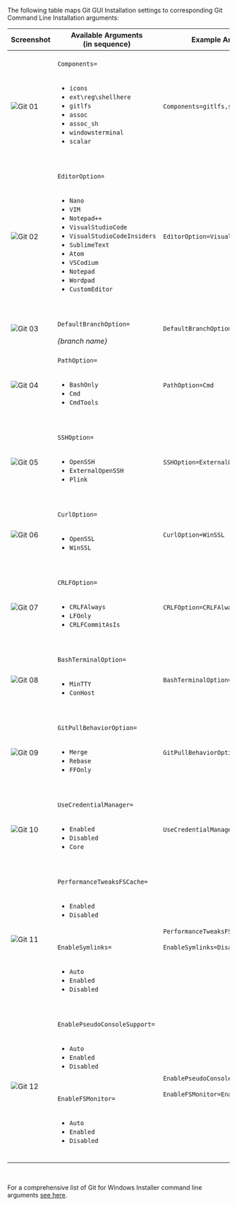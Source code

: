 The following table maps Git GUI Installation settings to corresponding Git Command Line Installation arguments:

| Screenshot | Available Arguments<br/>(in sequence) | Example Arguments |
| - | - | - |
| ![Git 01](https://github.com/git-for-windows/git/assets/9283914/ca0ae5e8-77ed-4a46-ac4b-b8b2f29e1504) | <br/>`Components=`<br/><br/><ul><li>`icons`</li><li>`ext\reg\shellhere`</li><li>`gitlfs`</li><li>`assoc`</li><li>`assoc_sh`</li><li>`windowsterminal`</li><li>`scalar`</li></ul><br/> | `Components=gitlfs,scalar` |
| ![Git 02](https://github.com/git-for-windows/git/assets/9283914/44547320-012f-4a14-9c20-657a67a45813) | <br/>`EditorOption=`<br/><br/><ul><li>`Nano`</li><li>`VIM`</li><li>`Notepad++`</li><li>`VisualStudioCode`</li><li>`VisualStudioCodeInsiders`</li><li>`SublimeText`</li><li>`Atom`</li><li>`VSCodium`</li><li>`Notepad`</li><li>`Wordpad`</li><li>`CustomEditor`</li></ul><br/> | `EditorOption=VisualStudioCode` |
| ![Git 03](https://github.com/git-for-windows/git/assets/9283914/748ecec9-d460-4bb2-bcb7-63cf9f37c882) | <br/>`DefaultBranchOption=`<br/><br/>*{branch name}*<br/> | `DefaultBranchOption=main` |
| ![Git 04](https://github.com/git-for-windows/git/assets/9283914/7296a36f-416d-4ab6-9913-c83cfa6f2a06) | <br/>`PathOption=`<br/><br/><ul><li>`BashOnly`</li><li>`Cmd`</li><li>`CmdTools`</li></ul><br/> | `PathOption=Cmd` |
| ![Git 05](https://github.com/git-for-windows/git/assets/9283914/ed274bde-ab0e-49d5-820e-3bd6fae6f873) | <br/>`SSHOption=`<br/><br/><ul><li>`OpenSSH`</li><li>`ExternalOpenSSH`</li><li>`Plink`</li></ul><br/> | `SSHOption=ExternalOpenSSH` |
| ![Git 06](https://github.com/git-for-windows/git/assets/9283914/0b5711f9-d1ad-4c64-aae6-0629a0bda235) | <br/>`CurlOption=`<br/><br/><ul><li>`OpenSSL`</li><li>`WinSSL`</li></ul><br/> | `CurlOption=WinSSL` |
| ![Git 07](https://github.com/git-for-windows/git/assets/9283914/d8d5b885-1c26-439b-9dab-ea855f0387ca) | <br/>`CRLFOption=`<br/><br/><ul><li>`CRLFAlways`</li><li>`LFOnly`</li><li>`CRLFCommitAsIs`</li></ul><br/> | `CRLFOption=CRLFAlways` |
| ![Git 08](https://github.com/git-for-windows/git/assets/9283914/bb676934-eafb-4316-bbfd-877e6eb2b659) | <br/>`BashTerminalOption=`<br/><br/><ul><li>`MinTTY`</li><li>`ConHost`</li></ul><br/> | `BashTerminalOption=ConHost` |
| ![Git 09](https://github.com/git-for-windows/git/assets/9283914/b802d077-650a-4f41-a87f-23e2ff412c66) | <br/>`GitPullBehaviorOption=`<br/><br/><ul><li>`Merge`</li><li>`Rebase`</li><li>`FFOnly`</li></ul><br/> | `GitPullBehaviorOption=Merge` |
| ![Git 10](https://github.com/git-for-windows/git/assets/9283914/c556c3e1-f9bc-4462-b65e-3d87ff9aac1b) | <br/>`UseCredentialManager=`<br/><br/><ul><li>`Enabled`</li><li>`Disabled`</li><li>`Core`</li></ul><br/> | `UseCredentialManager=Enabled` |
| ![Git 11](https://github.com/git-for-windows/git/assets/9283914/79864759-a5fa-499b-9a6b-94443b6a9253) | <br/>`PerformanceTweaksFSCache=`<br/><br/><ul><li>`Enabled`</li><li>`Disabled`</li></ul><br/><br/>`EnableSymlinks=`<br/><br/><ul><li>`Auto`</li><li>`Enabled`</li><li>`Disabled`</li></ul><br/> | `PerformanceTweaksFSCache=Enabled`<br/><br/>`EnableSymlinks=Disabled` |
| ![Git 12](https://github.com/git-for-windows/git/assets/9283914/7bcdf2cb-2b6e-4a50-8f52-8b22e7df2a3c) | <br/>`EnablePseudoConsoleSupport=`<br/><br/><ul><li>`Auto`</li><li>`Enabled`</li><li>`Disabled`</li></ul><br/><br/>`EnableFSMonitor=`<br/><br/><ul><li>`Auto`</li><li>`Enabled`</li><li>`Disabled`</li></ul><br/> | `EnablePseudoConsoleSupport=Disabled`<br/><br/>`EnableFSMonitor=Enabled` |

<br/>

For a comprehensive list of Git for Windows Installer command line arguments [see here](https://github.com/git-for-windows/git/wiki/Silent-or-Unattended-Installation).